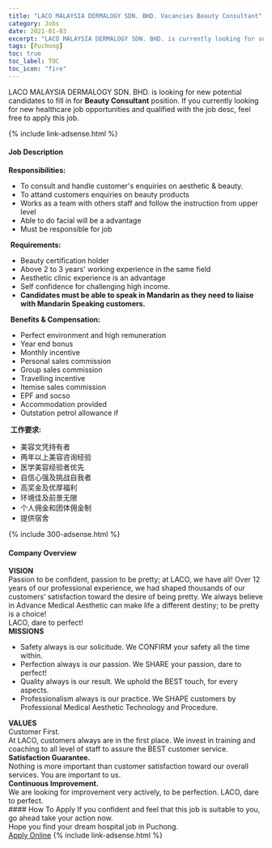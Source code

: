 ```yaml
---
title: "LACO MALAYSIA DERMALOGY SDN. BHD. Vacancies Beauty Consultant" 
category: Jobs 
date: 2021-01-03 
excerpt: "LACO MALAYSIA DERMALOGY SDN. BHD. is currently looking for suitable person to fill in the Beauty Consultant which positioned at Puchong" 
tags: [Puchong] 
toc: true 
toc_label: TOC 
toc_icon: "fire" 
--- 
```


<p>LACO MALAYSIA DERMALOGY SDN. BHD. is looking for new potential candidates to fill in for <b>Beauty Consultant</b> position. If you currently looking for new healthcare job opportunities and qualified with the job desc, feel free to apply this job.
</p>{% include link-adsense.html %} 
<div><div><div><h4>Job Description</h4></div></div><div><div><span><div><div><strong>Responsibilities:</strong><ul><li>To consult and handle customer's enquiries on aesthetic &amp; beauty.</li><li>To attand customers enquiries on beauty products</li><li>Works as a team with others staff and follow the instruction from upper level</li><li>Able to do facial will be a advantage</li><li>Must be responsible for job&#160;</li></ul>&#160;<strong>Requirements:</strong><ul><li>Beauty certification holder</li><li>Above 2 to 3 years' working experience in the same field</li><li>Aesthetic clinic experience is an advantage</li><li>Self confidence for challenging high income.</li><li><strong>Candidates must be able to speak in Mandarin as they need to liaise with Mandarin Speaking customers.</strong></li></ul>&#160;<strong>Benefits &amp; Compensation:</strong><ul><li>Perfect environment and high remuneration</li><li>Year end bonus</li><li>Monthly incentive</li><li>Personal sales commission</li><li>Group sales commission</li><li>Travelling incentive</li><li>Itemise sales commission</li><li>EPF and socso</li><li>Accommodation provided</li><li>Outstation petrol allowance if</li></ul>&#160;<strong>&#24037;&#20316;&#35201;&#27714;:</strong><ul><li>&#32654;&#23481;&#25991;&#20973;&#25345;&#26377;&#32773;</li><li>&#20004;&#24180;&#20197;&#19978;&#32654;&#23481;&#21672;&#35810;&#32463;&#39564;</li><li>&#21307;&#23398;&#32654;&#23481;&#32463;&#39564;&#32773;&#20248;&#20808;</li><li>&#33258;&#20449;&#24515;&#24378;&#21450;&#25361;&#25112;&#33258;&#25105;&#32773;</li><li>&#39640;&#22870;&#37329;&#21450;&#20248;&#21402;&#31119;&#21033;</li><li>&#29615;&#22659;&#20339;&#21450;&#21069;&#26223;&#26080;&#38480;</li><li>&#20010;&#20154;&#20323;&#37329;&#21644;&#22242;&#20307;&#20323;&#37329;&#21046;</li><li>&#25552;&#20379;&#23487;&#33293;</li></ul></div></div></span></div></div></div> 
{% include 300-adsense.html %} 
<div><div><div><h4>Company Overview</h4></div></div><div><div><span><div><div><strong>VISION</strong></div>
<div>Passion to be confident, passion to be pretty; at LACO, we have all! Over 12 years of our professional experience, we had shaped thousands of our customers&#8217; satisfaction toward the desire of being pretty. We always believe in Advance Medical Aesthetic can make life a different destiny; to be pretty is a choice!</div>
<div>LACO, dare to perfect!</div>
<div><strong>MISSIONS</strong></div>
<ul>
<li>Safety always is our solicitude. We CONFIRM your safety all the time within.</li>
<li>Perfection always is our passion. We SHARE your passion, dare to perfect!</li>
<li>Quality always is our result. We uphold the BEST touch, for every aspects.</li>
<li>Professionalism always is our practice. We SHAPE customers by Professional Medical Aesthetic Technology and Procedure.</li>
</ul>
<div><strong>VALUES</strong></div>
<div>Customer First.<br>
At LACO, customers always are in the first place. We invest in training and coaching to all level of staff to assure the BEST customer service.</div>
<div><strong>Satisfaction Guarantee.</strong><br>
Nothing is more important than customer satisfaction toward our overall services. You are important to us.</div>
<div><strong>Continuous Improvement.</strong><br>
We are looking for improvement very actively, to be perfection. LACO, dare to perfect.&#160;</div></div></span></div></div></div> 
#### How To Apply 
If you confident and feel that this job is suitable to you, go ahead take your action now. <br/> 
Hope you find your dream hospital job in Puchong. <br/> 
<a href="https://www.jobstreet.com.my/en/job/beauty-consultant-4447576?jobId=jobstreet-my-job-4447576&sectionRank=1&token=0~29b9583b-60b5-49f3-a2cd-bd0a6b9f6582&fr=SRP%20View%20In%20New%20Ta" class="btn btn--warning" target="_blank" rel="nofollow noopenner">Apply Online</a> 
{% include link-adsense.html %} 
